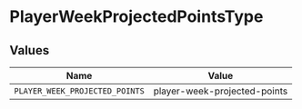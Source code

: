 # PlayerWeekProjectedPointsType


## Values

| Name                           | Value                          |
| ------------------------------ | ------------------------------ |
| `PLAYER_WEEK_PROJECTED_POINTS` | player-week-projected-points   |